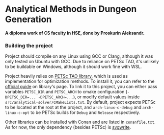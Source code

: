 # Analytical Methods in Dungeon Generation

**A diploma work of CS faculty in HSE, done by Proskurin Aleksandr.**

### Building the project
Project should compile on any Linux using GCC or Clang, although it was only tested on Ubuntu with GCC. Due to reliance on PETSc TAO, it's unlikely to be buildable on Windows, although it should work fine with WSL.

Project heavily relies on [PETSc TAO library](https://petsc.org/main/manual/tao/), which is used as implementation for optimization methods. To install it, you can refer to the [official guide](https://petsc.org/release/install/) on library's page. To link it to this project, you can either pass variables `PETSC_DIR` and `PETSC_ARCH` to cmake configuration (`-DPETSC_DIR=... -DPETSC_ARCH=...`), or modify default values inside `src/analytical-solver/CMakeLists.txt`. By default, project expects PETSc to be located at the root at the project, and `arch-linux-c-debug` and `arch-linux-c-opt` to be PETSc builds for `Debug` and `Release` respectively.

Other libraries can be installed with Conan and are listed in `conanfile.txt`. As for now, the only dependency (besides PETSc) is [svgwrite](https://gitlab.com/dvd0101/svgwrite/-/tree/master?ref_type=heads).

